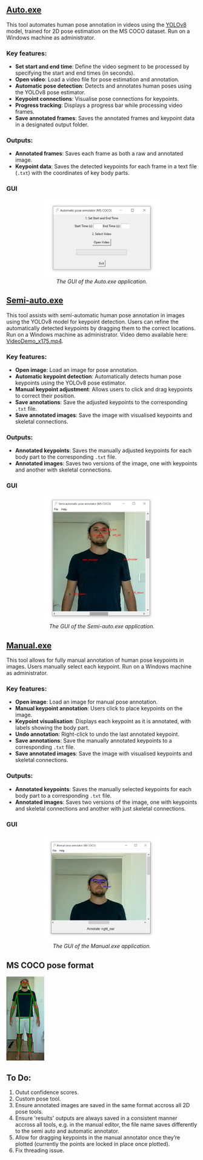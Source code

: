 ## [Auto.exe](Dist/Auto.exe)

This tool automates human pose annotation in videos using the [YOLOv8](https://github.com/ultralytics/ultralytics) model, trained for 2D pose estimation on the MS COCO dataset. Run on a Windows machine as administrator.

### Key features:

- **Set start and end time**: Define the video segment to be processed by specifying the start and end times (in seconds).
- **Open video**: Load a video file for pose estimation and annotation.
- **Automatic pose detection**: Detects and annotates human poses using the YOLOv8 pose estimator.
- **Keypoint connections**: Visualise pose connections for keypoints.
- **Progress tracking**: Displays a progress bar while processing video frames.
- **Save annotated frames**: Saves the annotated frames and keypoint data in a designated output folder.

### Outputs:
- **Annotated frames**: Saves each frame as both a raw and annotated image.
- **Keypoint data**: Saves the detected keypoints for each frame in a text file (`.txt`) with the coordinates of key body parts.

### GUI
<p align="center">
  <img src="https://github.com/KevGildea/KinePose/blob/main/images/Auto.PNG" alt="Auto.exe" width="300">
  <br>
  <i>The GUI of the Auto.exe application.</i>
</p>


## [Semi-auto.exe](Dist/Semi-auto.exe)

This tool assists with semi-automatic human pose annotation in images using the YOLOv8 model for keypoint detection. Users can refine the automatically detected keypoints by dragging them to the correct locations. Run on a Windows machine as administrator. Video demo available here: [VideoDemo_x175.mp4](Demo/VideoDemo_x175.mp4). 

### Key features:

- **Open image**: Load an image for pose annotation.
- **Automatic keypoint detection**: Automatically detects human pose keypoints using the YOLOv8 pose estimator.
- **Manual keypoint adjustment**: Allows users to click and drag keypoints to correct their position.
- **Save annotations**: Save the adjusted keypoints to the corresponding `.txt` file.
- **Save annotated images**: Save the image with visualised keypoints and skeletal connections.

### Outputs:
- **Annotated keypoints**: Saves the manually adjusted keypoints for each body part to the corresponding `.txt` file.
- **Annotated images**: Saves two versions of the image, one with keypoints and another with skeletal connections.

### GUI
<p align="center">
  <img src="https://github.com/KevGildea/KinePose/blob/main/images/Semi-auto.PNG" alt="Semi-auto.exe" width="300">
  <br>
  <i>The GUI of the Semi-auto.exe application.</i>
</p>


## [Manual.exe](Dist/Manual.exe)

This tool allows for fully manual annotation of human pose keypoints in images. Users manually select each keypoint. Run on a Windows machine as administrator.

### Key features:

- **Open image**: Load an image for manual pose annotation.
- **Manual keypoint annotation**: Users click to place keypoints on the image.
- **Keypoint visualisation**: Displays each keypoint as it is annotated, with labels showing the body part.
- **Undo annotation**: Right-click to undo the last annotated keypoint.
- **Save annotations**: Save the manually annotated keypoints to a corresponding `.txt` file.
- **Save annotated images**: Save the image with visualised keypoints and skeletal connections.

### Outputs:
- **Annotated keypoints**: Saves the manually selected keypoints for each body part to a corresponding `.txt` file.
- **Annotated images**: Saves two versions of the image, one with keypoints and skeletal connections and another with just skeletal connections.

### GUI
<p align="center">
  <img src="https://github.com/KevGildea/KinePose/blob/main/images/Manual.PNG" alt="Manual.exe" width="300">
  <br>
  <i>The GUI of the Manual.exe application.</i>
</p>



## MS COCO pose format

<img src="../images/MSCOCO.png" alt="MS COCO pose format" width="100"/>


## To Do:
1. Outut confidence scores.
2. Custom pose tool.
3. Ensure annotated images are saved in the same format accross all 2D pose tools.
4. Ensure 'results' outputs are always saved in a consistent manner accross all tools, e.g. in the manual editor, the file name saves differently to the semi auto and automatic annotator.
5. Allow for dragging keypoints in the manual annotator once they’re plotted (currently the points are locked in place once plotted).
6. Fix threading issue.
